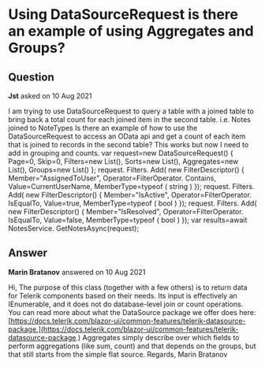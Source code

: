 # Using DataSourceRequest is there an example of using Aggregates and Groups?

## Question

**Jst** asked on 10 Aug 2021

I am trying to use DataSourceRequest to query a table with a joined table to bring back a total count for each joined item in the second table. i.e. Notes joined to NoteTypes Is there an example of how to use the DataSourceRequest to access an OData api and get a count of each item that is joined to records in the second table? This works but now I need to add in grouping and counts. var request=new DataSourceRequest()
{
Page=0,
Skip=0,
Filters=new List<IFilterDescriptor>(),
Sorts=new List<SortDescriptor>(),
Aggregates=new List<AggregateDescriptor>(),
Groups=new List<GroupDescriptor>()
};
request. Filters. Add( new FilterDescriptor() { Member="AssignedToUser", Operator=FilterOperator. Contains, Value=CurrentUserName, MemberType=typeof ( string ) });
request. Filters. Add( new FilterDescriptor() { Member="IsActive", Operator=FilterOperator. IsEqualTo, Value=true, MemberType=typeof ( bool ) });
request. Filters. Add( new FilterDescriptor() { Member="IsResolved", Operator=FilterOperator. IsEqualTo, Value=false, MemberType=typeof ( bool ) }); var results=await NotesService. GetNotesAsync(request);

## Answer

**Marin Bratanov** answered on 10 Aug 2021

Hi, The purpose of this class (together with a few others) is to return data for Telerik components based on their needs. Its input is effectively an IEnumerable, and it does not do database-level join or count operations. You can read more about what the DataSource package we offer does here: [https://docs.telerik.com/blazor-ui/common-features/telerik-datasource-package.](https://docs.telerik.com/blazor-ui/common-features/telerik-datasource-package.) Aggregates simply describe over which fields to perform aggregations (like sum, count) and that depends on the groups, but that still starts from the simple flat source. Regards, Marin Bratanov
